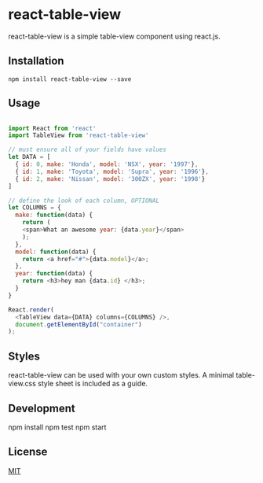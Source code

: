 # react-table-view

react-table-view is a simple table-view component using react.js.

## Installation

`npm install react-table-view --save`

## Usage

```javascript

import React from 'react'
import TableView from 'react-table-view'

// must ensure all of your fields have values
let DATA = [ 
  { id: 0, make: 'Honda', model: 'NSX', year: '1997'},
  { id: 1, make: 'Toyota', model: 'Supra', year: '1996'},
  { id: 2, make: 'Nissan', model: '300ZX', year: '1998'}
]

// define the look of each column, OPTIONAL
let COLUMNS = {
  make: function(data) {
    return (
    <span>What an awesome year: {data.year}</span>
    );
  },
  model: function(data) {
    return <a href="#">{data.model}</a>;
  },
  year: function(data) {
    return <h3>hey man {data.id} </h3>;
  }
}

React.render(
  <TableView data={DATA} columns={COLUMNS} />,
  document.getElementById("container")
);

```

## Styles

react-table-view can be used with your own custom styles. A minimal table-view.css style sheet is included as a guide.

## Development

  npm install
  npm test
  npm start

## License

[MIT](http://isekivacenz.mit-license.org/)